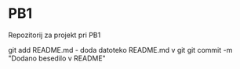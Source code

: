 # PB1
Repozitorij za projekt pri PB1


git add README.md - doda datoteko README.md v git
git commit -m "Dodano besedilo v README"